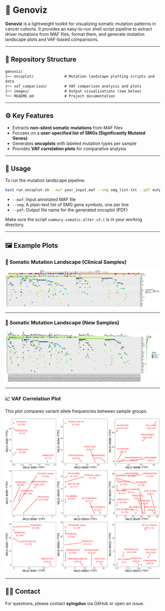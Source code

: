 # 🧬 Genoviz

**Genoviz** is a lightweight toolkit for visualizing somatic mutation patterns in cancer cohorts. It provides an easy-to-run shell script pipeline to extract driver mutations from MAF files, format them, and generate mutation landscape plots and VAF-based comparisons.

---

## 📂 Repository Structure

```
genoviz/
├── oncoplot/              # Mutation landscape plotting scripts and data
├── vaf_comparison/        # VAF comparison analysis and plots
├── images/                # Output visualizations (see below)
└── README.md              # Project documentation
```

---

## ⚙️ Key Features

- Extracts **non-silent somatic mutations** from MAF files
- Focuses on a **user-specified list of SMGs (Significantly Mutated Genes)**
- Generates **oncoplots** with labeled mutation types per sample
- Provides **VAF correlation plots** for comparative analysis

---

## 🚀 Usage

To run the mutation landscape pipeline:

```bash
bash run_oncoplot.sh --maf your_input.maf --smg smg_list.txt --pdf output_plot.pdf
```

- `--maf`: Input annotated MAF file
- `--smg`: A plain-text list of SMG gene symbols, one per line
- `--pdf`: Output file name for the generated oncoplot (PDF)

Make sure the script `summary.somatic.alter.v3.r` is in your working directory.

---

## 🖼️ Example Plots

### 🔬 Somatic Mutation Landscape (Clinical Samples)

![SMG Clinical](images/smg.dnp.all.clinical.png)

---

### 🧬 Somatic Mutation Landscape (New Samples)

![SMG New](images/smg.new.dnp.all.png)

---

### 📈 VAF Correlation Plot

This plot compares variant allele frequencies between sample groups.

![VAF Correlations](images/vaf_correlations.png)

---

## 🙋‍♂️ Contact

For questions, please contact **syingduo** via GitHub or open an issue.

